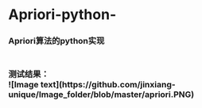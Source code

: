 # Apriori-python-
<h3>Apriori算法的python实现<h3><br>
测试结果：<br>
![Image text](https://github.com/jinxiang-unique/Image_folder/blob/master/apriori.PNG)
